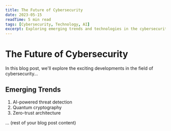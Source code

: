 ```yaml
---
title: The Future of Cybersecurity
date: 2023-05-15
readTime: 5 min read
tags: [Cybersecurity, Technology, AI]
excerpt: Exploring emerging trends and technologies in the cybersecurity landscape...
---
```


# The Future of Cybersecurity

In this blog post, we'll explore the exciting developments in the field of cybersecurity...

## Emerging Trends

1. AI-powered threat detection
2. Quantum cryptography
3. Zero-trust architecture

... (rest of your blog post content)
